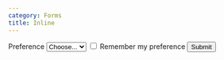 ```yaml
---
category: Forms
title: Inline
---
```

<div class="docs-example">
  <form class="form-inline">
    <label class="mr-sm-2" for="inlineFormCustomSelect">Preference</label>
    <select class="custom-select mb-2 mr-sm-2 mb-sm-0" id="inlineFormCustomSelect">
      <option>Choose...</option>
      <option value="1">One</option>
      <option value="2">Two</option>
      <option value="3">Three</option>
    </select>
    <label class="custom-control custom-checkbox mb-2 mr-sm-2 mb-sm-0">
        <input type="checkbox" class="custom-control-input">
        <span class="custom-control-label">Remember my preference</span>
    </label>
    <button type="submit" class="btn btn-primary">Submit</button>
  </form>
</div>
